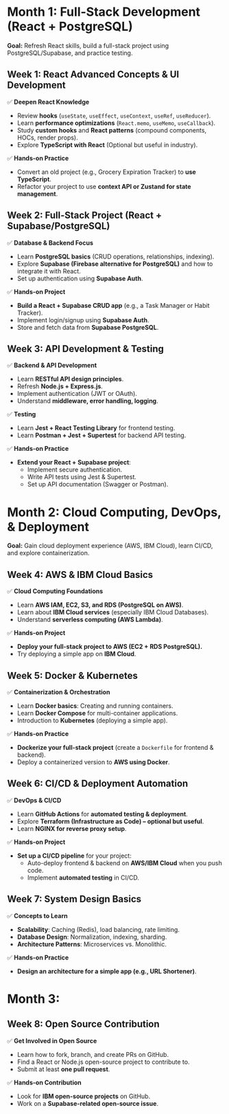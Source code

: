 # **Month 1: Full-Stack Development (React + PostgreSQL)**

**Goal:** Refresh React skills, build a full-stack project using PostgreSQL/Supabase, and practice testing.

## **Week 1: React Advanced Concepts & UI Development**

✅ **Deepen React Knowledge**

- Review **hooks** (`useState`, `useEffect`, `useContext`, `useRef`, `useReducer`).
- Learn **performance optimizations** (`React.memo`, `useMemo`, `useCallback`).
- Study **custom hooks** and **React patterns** (compound components, HOCs, render props).
- Explore **TypeScript with React** (Optional but useful in industry).

✅ **Hands-on Practice**

- Convert an old project (e.g., Grocery Expiration Tracker) to **use TypeScript**.
- Refactor your project to use **context API or Zustand for state management**.

## **Week 2: Full-Stack Project (React + Supabase/PostgreSQL)**

✅ **Database & Backend Focus**

- Learn **PostgreSQL basics** (CRUD operations, relationships, indexing).
- Explore **Supabase (Firebase alternative for PostgreSQL)** and how to integrate it with React.
- Set up authentication using **Supabase Auth**.

✅ **Hands-on Project**

- **Build a React + Supabase CRUD app** (e.g., a Task Manager or Habit Tracker).
- Implement login/signup using **Supabase Auth**.
- Store and fetch data from **Supabase PostgreSQL**.

## **Week 3: API Development & Testing**

✅ **Backend & API Development**

- Learn **RESTful API design principles**.
- Refresh **Node.js + Express.js**.
- Implement authentication (JWT or OAuth).
- Understand **middleware, error handling, logging**.

✅ **Testing**

- Learn **Jest + React Testing Library** for frontend testing.
- Learn **Postman + Jest + Supertest** for backend API testing.

✅ **Hands-on Practice**

- **Extend your React + Supabase project**:
    - Implement secure authentication.
    - Write API tests using Jest & Supertest.
    - Set up API documentation (Swagger or Postman).


# **Month 2: Cloud Computing, DevOps, & Deployment**

**Goal:** Gain cloud deployment experience (AWS, IBM Cloud), learn CI/CD, and explore containerization.

## **Week 4: AWS & IBM Cloud Basics**

✅ **Cloud Computing Foundations**

- Learn **AWS IAM, EC2, S3, and RDS (PostgreSQL on AWS)**.
- Learn about **IBM Cloud services** (especially IBM Cloud Databases).
- Understand **serverless computing (AWS Lambda)**.

✅ **Hands-on Project**

- **Deploy your full-stack project to AWS (EC2 + RDS PostgreSQL).**
- Try deploying a simple app on **IBM Cloud**.

## **Week 5: Docker & Kubernetes**

✅ **Containerization & Orchestration**

- Learn **Docker basics**: Creating and running containers.
- Learn **Docker Compose** for multi-container applications.
- Introduction to **Kubernetes** (deploying a simple app).

✅ **Hands-on Practice**

- **Dockerize your full-stack project** (create a `Dockerfile` for frontend & backend).
- Deploy a containerized version to **AWS using Docker**.

## **Week 6: CI/CD & Deployment Automation**

✅ **DevOps & CI/CD**

- Learn **GitHub Actions** for **automated testing & deployment**.
- Explore **Terraform (Infrastructure as Code) – optional but useful**.
- Learn **NGINX for reverse proxy setup**.

✅ **Hands-on Project**

- **Set up a CI/CD pipeline** for your project:
    - Auto-deploy frontend & backend on **AWS/IBM Cloud** when you push code.
    - Implement **automated testing** in CI/CD.

## **Week 7: System Design Basics**

✅ **Concepts to Learn**

- **Scalability**: Caching (Redis), load balancing, rate limiting.
- **Database Design**: Normalization, indexing, sharding.
- **Architecture Patterns**: Microservices vs. Monolithic.

✅ **Hands-on Practice**

- **Design an architecture for a simple app (e.g., URL Shortener)**.

# **Month 3:**
## **Week 8: Open Source Contribution**

✅ **Get Involved in Open Source**

- Learn how to fork, branch, and create PRs on GitHub.
- Find a React or Node.js open-source project to contribute to.
- Submit at least **one pull request**.

✅ **Hands-on Contribution**

- Look for **IBM open-source projects** on GitHub.
- Work on a **Supabase-related open-source issue**.